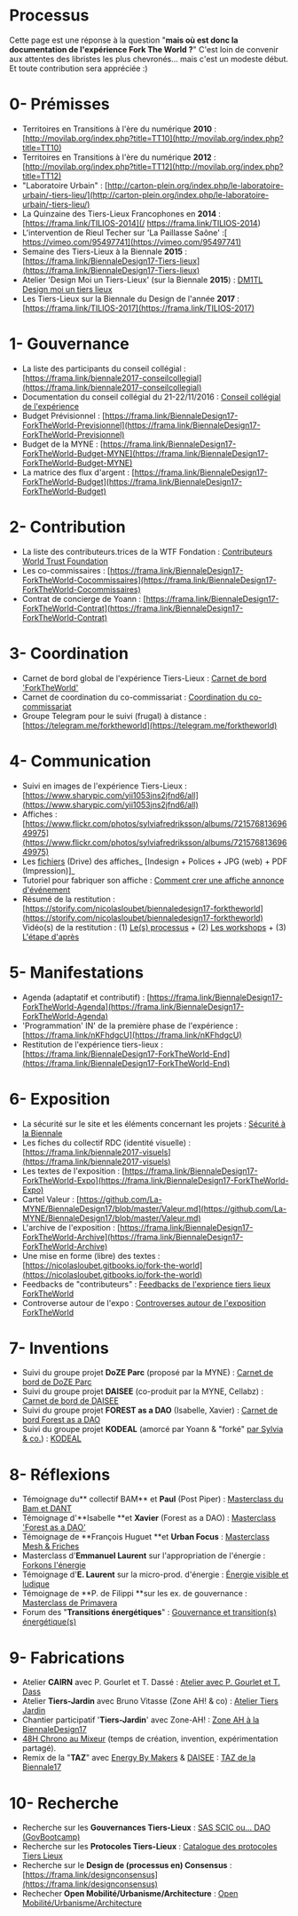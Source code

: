 # Processus

Cette page est une réponse à la question "**mais où est donc la documentation de l'expérience Fork The World ?**" C'est loin de convenir aux attentes des libristes les plus chevronés... mais c'est un modeste début. Et toute contribution sera appréciée :\)

# 0- Prémisses

* Territoires en Transitions à l'ère du numérique **2010** : [http://movilab.org/index.php?title=TT10](http://movilab.org/index.php?title=TT10)
* Territoires en Transitions à l'ère du numérique **2012** : [http://movilab.org/index.php?title=TT12](http://movilab.org/index.php?title=TT12)
* "Laboratoire Urbain" : [http://carton-plein.org/index.php/le-laboratoire-urbain/-tiers-lieu/](http://carton-plein.org/index.php/le-laboratoire-urbain/-tiers-lieu/)
* La Quinzaine des Tiers-Lieux Francophones en **2014** : [https://frama.link/TILIOS-2014](/ https://frama.link/TILIOS-2014)
* L'intervention de Rieul Techer sur 'La Paillasse Saône' :[ https://vimeo.com/95497741](https://vimeo.com/95497741)
* Semaine des Tiers-Lieux à la Biennale **2015** : [https://frama.link/BiennaleDesign17-Tiers-lieux](https://frama.link/BiennaleDesign17-Tiers-lieux)
* Atelier 'Design Moi un Tiers-Lieux' \(sur la Biennale **2015**\) : [DM1TL Design moi un tiers lieux](https://hackpad.com/2TYhyGkNjje)
* Les Tiers-Lieux sur la Biennale du Design de l'année **2017** : [https://frama.link/TILIOS-2017](https://frama.link/TILIOS-2017)

# 1- Gouvernance

* La liste des participants du conseil collégial : [https://frama.link/biennale2017-conseilcollegial](https://frama.link/biennale2017-conseilcollegial)
* Documentation du conseil collégial du 21-22/11/2016 : [Conseil collégial de l'expérience ](https://hackpad.com/EBQ6ae0jDdQ)
* Budget Prévisionnel : [https://frama.link/BiennaleDesign17-ForkTheWorld-Previsionnel](https://frama.link/BiennaleDesign17-ForkTheWorld-Previsionnel)
* Budget de la MYNE : [https://frama.link/BiennaleDesign17-ForkTheWorld-Budget-MYNE](https://frama.link/BiennaleDesign17-ForkTheWorld-Budget-MYNE)
* La matrice des flux d'argent : [https://frama.link/BiennaleDesign17-ForkTheWorld-Budget](https://frama.link/BiennaleDesign17-ForkTheWorld-Budget)

# 2- Contribution

* La liste des contributeurs.trices de la WTF Fondation : [Contributeurs World Trust Foundation](https://hackpad.com/uX90pJaGf1o)
* Les co-commissaires : [https://frama.link/BiennaleDesign17-ForkTheWorld-Cocommissaires](https://frama.link/BiennaleDesign17-ForkTheWorld-Cocommissaires)
* Contrat de concierge de Yoann : [https://frama.link/BiennaleDesign17-ForkTheWorld-Contrat](https://frama.link/BiennaleDesign17-ForkTheWorld-Contrat)

# 3- Coordination

* Carnet de bord global de l'expérience Tiers-Lieux : [Carnet de bord 'ForkTheWorld'](https://hackpad.com/HsVVbQIR9Cz)
* Carnet de coordination du co-commissariat : [Coordination du co-commissariat](https://github.com/nicolasloubet/ForkTheWorld/blob/master/Textes/forktheworld_coordination.md)
* Groupe Telegram pour le suivi \(frugal\) à distance : [https://telegram.me/forktheworld](https://telegram.me/forktheworld)

# 4- Communication

* Suivi en images de l'expérience Tiers-Lieux : [https://www.sharypic.com/yii1053jns2jfnd6/all](https://www.sharypic.com/yii1053jns2jfnd6/all)
* Affiches : [https://www.flickr.com/photos/sylviafredriksson/albums/72157681369649975](https://www.flickr.com/photos/sylviafredriksson/albums/72157681369649975)
* Les [fichiers](https://drive.google.com/open?id=0B2bNimbuCtqsaEFsRFNuSVBONlk) \(Drive\) des affiches_ \[Indesign + Polices + JPG \(web\) + PDF \(Impression\)\]_
* Tutoriel pour fabriquer son affiche : [Comment crer une affiche annonce d'événement](https://hackpad.com/vET6Q2GELF1)
* Résumé de la restitution : [https://storify.com/nicolasloubet/biennaledesign17-forktheworld](https://storify.com/nicolasloubet/biennaledesign17-forktheworld)
  Vidéo\(s\) de la restitution : \(1\) [Le\(s\) processus](https://youtu.be/Cjf5__Rlu0s) + \(2\) [Les workshops](https://youtu.be/xBE-esA2kKI?t=4m53s) + \(3\) [L'étape d'après](https://youtu.be/VXSs6vBp0a8)

# 5- Manifestations

* Agenda \(adaptatif et contributif\) : [https://frama.link/BiennaleDesign17-ForkTheWorld-Agenda](https://frama.link/BiennaleDesign17-ForkTheWorld-Agenda)
* 'Programmation' IN' de la première phase de l'expérience : [https://frama.link/nKFhdgcU](https://frama.link/nKFhdgcU)
* Restitution de l'expérience tiers-lieux : [https://frama.link/BiennaleDesign17-ForkTheWorld-End](https://frama.link/BiennaleDesign17-ForkTheWorld-End)

# 6- Exposition

* La sécurité sur le site et les éléments concernant les projets : [Sécurité à la Biennale](https://hackpad.com/jAV2y2PvgKa)
* Les fiches du collectif RDC \(identité visuelle\) : [https://frama.link/biennale2017-visuels](https://frama.link/biennale2017-visuels)
* Les textes de l'exposition : [https://frama.link/BiennaleDesign17-ForkTheWorld-Expo](https://frama.link/BiennaleDesign17-ForkTheWorld-Expo)
* Cartel Valeur : [https://github.com/La-MYNE/BiennaleDesign17/blob/master/Valeur.md](https://github.com/La-MYNE/BiennaleDesign17/blob/master/Valeur.md)
* L'archive de l'exposition : [https://frama.link/BiennaleDesign17-ForkTheWorld-Archive](https://frama.link/BiennaleDesign17-ForkTheWorld-Archive)
* Une mise en forme \(libre\) des textes  : [https://nicolasloubet.gitbooks.io/fork-the-world](https://nicolasloubet.gitbooks.io/fork-the-world)
* Feedbacks de "contributeurs" : [Feedbacks de l'exprience tiers lieux ForkTheWorld](https://hackpad.com/4RtjwanpAZK#:h=Alizée-:-&quot;Expositon-complète-m)
* Controverse autour de l'expo : [Controverses autour de l'exposition ForkTheWorld](https://hackpad.com/E6Hi1JpiqD5)

# 7- Inventions

* Suivi du groupe projet **DoZE Parc** \(proposé par la MYNE\) : [Carnet de bord de DoZE Parc](https://hackpad.com/98hpmej7KYH)
* Suivi du groupe projet **DAISEE** \(co-produit par la MYNE, Cellabz\) : [Carnet de bord de DAISEE](https://hackpad.com/ahuXu8dfACa)
* Suivi du groupe projet **FOREST as a DAO** \(Isabelle, Xavier\) : [Carnet de bord Forest as a DAO](https://lpsprojects.hackpad.com/Forest-as-a-DAO-Organisation-globale-BZKOKbdfjyx)
* Suivi du groupe projet **KODEAL** \(amorcé par Yoann & "forké" [par Sylvia & co.](http://movilab.org/index.php?title=Recherche_et_design_-_Les_nouvelles_formes_de_réciprocité_et_de_contractualisation)\) : [KODEAL](http://movilab.org/index.php?title=KoDeal)

# 8- Réflexions

* Témoignage du** collectif BAM** et **Paul** \(Post Piper\) : [Masterclass du Bam et DANT ](https://storify.com/nicolasloubet/biennaledesign17-collectifbam-dant)
* Témoignage d'**Isabelle **et **Xavier** \(Forest as a DAO\) : [Masterclass 'Forest as a DAO'](https://storify.com/nicolasloubet/biennaledesign17-forest-dao)
* Témoignage de **François Huguet **et **Urban Focus** : [Masterclass Mesh & Friches](https://storify.com/nicolasloubet/biennaledesign17-mesh-friches)
* Masterclass d'**Emmanuel Laurent** sur l'appropriation de l'énergie : [Forkons l'énergie](https://hackpad.com/Ll4iF2Xsz9G)
* Témoignage d'**E. Laurent** sur la micro-prod. d'énergie : [Énergie visible et ludique](https://storify.com/nicolasloubet/biennaledesign17-em-laurent-energie)
* Témoignage de **P. de Filippi **sur les ex. de gouvernance : [Masterclass de Primavera](https://storify.com/nicolasloubet/biennaledesign17-primavera-de-filippi)
* Forum des "**Transitions énergétiques**" : [Gouvernance et transition\(s\) énergétique\(s\)](https://storify.com/nicolasloubet/biennaledesign17-transition-gouvernance-energie)

# 9- Fabrications

* Atelier **CAIRN** avec P. Gourlet et T. Dassé : [Atelier avec P. Gourlet et T. Dass](https://hackpad.com/EDBRa60zyms)
* Atelier **Tiers-Jardin** avec Bruno Vitasse \(Zone AH! & co\) : [Atelier Tiers Jardin](https://frama.link/BiennaleDesign17-ForkTheWorld-TiersJardin)
* Chantier participatif '**Tiers-Jardin**' avec Zone-AH! : [Zone AH à la BiennaleDesign17](https://frama.link/BiennaleDesign17-ForkTheWorld-ZoneAH)
* [48H Chrono au Mixeur](https://hackpad.com/eAzMZztYIzi) \(temps de création, invention, expérimentation partagé\).
* Remix de la "**TAZ**" avec [Energy By Makers](https://hackpad.com/DTDzpgiFtvm) & [DAISEE](https://hackpad.com/KHgFcafILUc) : [TAZ de la Biennale17](https://hackpad.com/RaNrSas8xnN)

# 10- Recherche

* Recherche sur les **Gouvernances Tiers-Lieux** : [SAS SCIC ou... DAO \(GovBootcamp\)](https://hackpad.com/mYP9xSLvexh)
* Recherche sur les **Protocoles Tiers-Lieux** : [Catalogue des protocoles Tiers Lieux](https://hackpad.com/CbzN75WgWDa)
* Recherche sur le **Design de \(processus en\) Consensus** : [https://frama.link/designconsensus](https://frama.link/designconsensus)
* Rechecher **Open Mobilité/Urbanisme/Architecture** : [Open Mobilité/Urbanisme/Architecture](https://hackpad.com/9DK2AWQvQYg)



